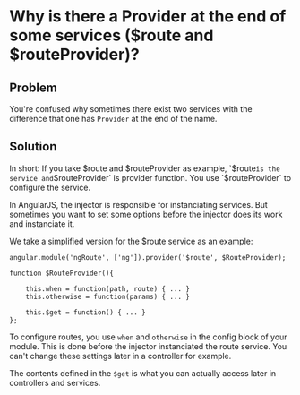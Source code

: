# Why is there a Provider at the end of some services ($route and $routeProvider)?

## Problem

You're confused why sometimes there exist two services with the difference that one has `Provider` at the end of the name.

## Solution

In short: If you take $route and $routeProvider as example, `$route` is the service and `$routeProvider` is provider function. You use `$routeProvider` to configure the service.

In AngularJS, the injector is responsible for instanciating services. But sometimes you want to set some options before the injector does its work and instanciate it.

We take a simplified version for the $route service as an example:

    angular.module('ngRoute', ['ng']).provider('$route', $RouteProvider);

    function $RouteProvider(){

        this.when = function(path, route) { ... }
        this.otherwise = function(params) { ... }

        this.$get = function() { ... }
    };

To configure routes, you use `when` and `otherwise` in the config block of your module. This is done before the injector instanciated the route service. You can't change these settings later in a controller for example.

The contents defined in the `$get` is what you can actually access later in controllers and services.